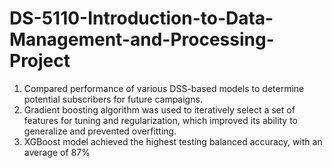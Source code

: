 # DS-5110-Introduction-to-Data-Management-and-Processing-Project

1) Compared performance of various DSS-based models to determine potential subscribers for future campaigns. <br>
2) Gradient boosting algorithm was used to iteratively select a set of features for tuning and regularization, which improved its ability to generalize and prevented        overfitting. <br>
3) XGBoost model achieved the highest testing balanced accuracy, with an average of 87% <br>
